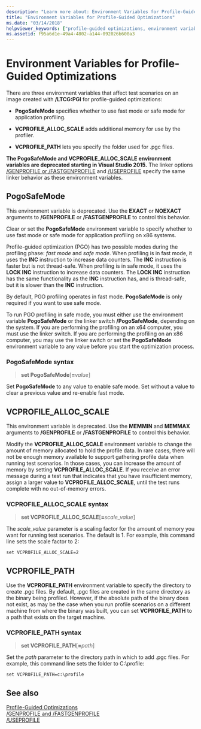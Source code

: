 ```yaml
---
description: "Learn more about: Environment Variables for Profile-Guided Optimizations"
title: "Environment Variables for Profile-Guided Optimizations"
ms.date: "03/14/2018"
helpviewer_keywords: ["profile-guided optimizations, environment variables"]
ms.assetid: f95a6d1e-49a4-4802-a144-092026b600a3
---
```

# Environment Variables for Profile-Guided Optimizations

There are three environment variables that affect test scenarios on an image created with **/LTCG:PGI** for profile-guided optimizations:

- **PogoSafeMode** specifies whether to use fast mode or safe mode for application profiling.

- **VCPROFILE_ALLOC_SCALE** adds additional memory for use by the profiler.

- **VCPROFILE_PATH** lets you specify the folder used for .pgc files.

**The PogoSafeMode and VCPROFILE_ALLOC_SCALE environment variables are deprecated starting in Visual Studio 2015.** The linker options [/GENPROFILE or /FASTGENPROFILE](reference/genprofile-fastgenprofile-generate-profiling-instrumented-build.md) and  [/USEPROFILE](reference/useprofile.md) specify the same linker behavior as these environment variables.

## PogoSafeMode

This environment variable is deprecated. Use the **EXACT** or **NOEXACT** arguments to **/GENPROFILE** or **/FASTGENPROFILE** to control this behavior.

Clear or set the **PogoSafeMode** environment variable to specify whether to use fast mode or safe mode for application profiling on x86 systems.

Profile-guided optimization (PGO) has two possible modes during the profiling phase: *fast mode* and *safe mode*. When profiling is in fast mode, it uses the **INC** instruction to increase data counters. The **INC** instruction is faster but is not thread-safe. When profiling is in safe mode, it uses the **LOCK INC** instruction to increase data counters. The **LOCK INC** instruction has the same functionality as the **INC** instruction has, and is thread-safe, but it is slower than the **INC** instruction.

By default, PGO profiling operates in fast mode. **PogoSafeMode** is only required if you want to use safe mode.

To run PGO profiling in safe mode, you must either use the environment variable **PogoSafeMode** or the linker switch **/PogoSafeMode**, depending on the system. If you are performing the profiling on an x64 computer, you must use the linker switch. If you are performing the profiling on an x86 computer, you may use the linker switch or set the **PogoSafeMode** environment variable to any value before you start the optimization process.

### PogoSafeMode syntax

> **set PogoSafeMode**[**=**_value_]

Set **PogoSafeMode** to any value to enable safe mode. Set without a value to clear a previous value and re-enable fast mode.

## VCPROFILE_ALLOC_SCALE

This environment variable is deprecated. Use the **MEMMIN** and **MEMMAX** arguments to **/GENPROFILE** or **/FASTGENPROFILE** to control this behavior.

Modify the **VCPROFILE_ALLOC_SCALE** environment variable to change the amount of memory allocated to hold the profile data. In rare cases, there will not be enough memory available to support gathering profile data when running test scenarios. In those cases, you can increase the amount of memory by setting **VCPROFILE_ALLOC_SCALE**. If you receive an error message during a test run that indicates that you have insufficient memory, assign a larger value to **VCPROFILE_ALLOC_SCALE**, until the test runs complete with no out-of-memory errors.

### VCPROFILE_ALLOC_SCALE syntax

> **set VCPROFILE_ALLOC_SCALE**[__=__*scale_value*]

The *scale_value* parameter is a scaling factor for the amount of memory you want for running test scenarios.  The default is 1. For example, this command line sets the scale factor to 2:

`set VCPROFILE_ALLOC_SCALE=2`

## VCPROFILE_PATH

Use the **VCPROFILE_PATH** environment variable to specify the directory to create .pgc files. By default, .pgc files are created in the same directory as the binary being profiled. However, if the absolute path of the binary does not exist, as may be the case when you run profile scenarios on a different machine from where the binary was built, you can set **VCPROFILE_PATH** to a path that exists on the target machine.

### VCPROFILE_PATH syntax

> **set VCPROFILE_PATH**[**=**_path_]

Set the *path* parameter to the directory path in which to add .pgc files. For example, this command line sets the folder to C:\profile:

`set VCPROFILE_PATH=c:\profile`

## See also

[Profile-Guided Optimizations](profile-guided-optimizations.md)<br/>
[/GENPROFILE and /FASTGENPROFILE](reference/genprofile-fastgenprofile-generate-profiling-instrumented-build.md)<br/>
[/USEPROFILE](reference/useprofile.md)<br/>
